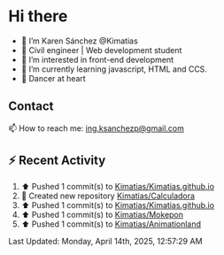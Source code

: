 # Hi there 

- 👋  I’m Karen Sánchez @Kimatias
- 📐 Civil engineer | Web development student
- 👀 I’m interested in front-end development
- 🌱 I’m currently learning javascript, HTML and CCS.
- 💃 Dancer at heart

## Contact 

📫 How to reach me: ing.ksanchezp@gmail.com

## :zap: Recent Activity

<!--RECENT_ACTIVITY:start-->
1. ⬆️ Pushed 1 commit(s) to [Kimatias/Kimatias.github.io](https://github.com/Kimatias/Kimatias.github.io)<br>
2. 📔 Created new repository [Kimatias/Calculadora](https://github.com/Kimatias/Calculadora)<br>
3. ⬆️ Pushed 1 commit(s) to [Kimatias/Kimatias.github.io](https://github.com/Kimatias/Kimatias.github.io)<br>
4. ⬆️ Pushed 1 commit(s) to [Kimatias/Mokepon](https://github.com/Kimatias/Mokepon)<br>
5. ⬆️ Pushed 1 commit(s) to [Kimatias/Animationland](https://github.com/Kimatias/Animationland)<br>
<!--RECENT_ACTIVITY:end-->

<!--RECENT_ACTIVITY:last_update-->
Last Updated: Monday, April 14th, 2025, 12:57:29 AM
<!--RECENT_ACTIVITY:last_update_end-->

<!---
Kimatias/Kimatias is a ✨ special ✨ repository because its `README.md` (this file) appears on your GitHub profile.
You can click the Preview link to take a look at your changes.
--->
